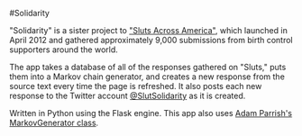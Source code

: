 #Solidarity  

"Solidarity" is a sister project to ["Sluts Across America"](http://www.slutsacrossamerica.org), which launched in April 2012 and gathered approximately 9,000 submissions from birth control supporters around the world.  

The app takes a database of all of the responses gathered on "Sluts," puts them into a Markov chain generator, and creates a new response from the source text every time the page is refreshed.  It also posts each new response to the Twitter account [@SlutSolidarity](http://twitter.com/SlutSolidarity) as it is created.  

Written in Python using the Flask engine.  This app also uses [Adam Parrish's MarkovGenerator class](https://github.com/aparrish/rwet-examples).  